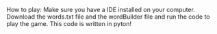 How to play:
Make sure you have a IDE installed on your computer.
Download the words.txt file and the wordBuilder file and run the code to play the game. 
This code is written in pyton!
